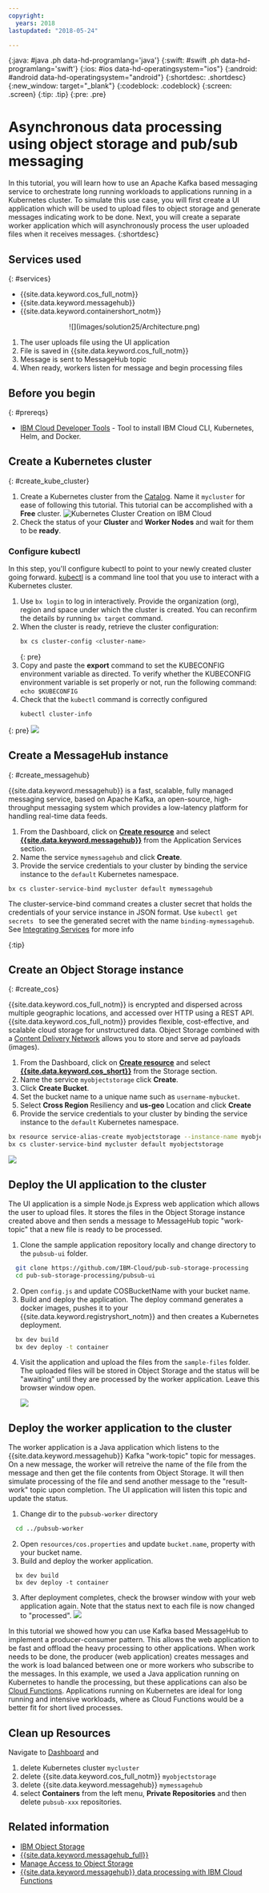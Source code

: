 ```yaml
---
copyright:
  years: 2018
lastupdated: "2018-05-24"

---
```


{:java: #java .ph data-hd-programlang='java'}
{:swift: #swift .ph data-hd-programlang='swift'}
{:ios: #ios data-hd-operatingsystem="ios"}
{:android: #android data-hd-operatingsystem="android"}
{:shortdesc: .shortdesc}
{:new_window: target="_blank"}
{:codeblock: .codeblock}
{:screen: .screen}
{:tip: .tip}
{:pre: .pre}

# Asynchronous data processing using object storage and pub/sub messaging
In this tutorial, you will learn how to use an Apache Kafka based messaging service to orchestrate long running workloads to applications running in a Kubernetes cluster. To simulate this use case, you will first create a UI application which will be used to upload files to object storage and generate messages indicating work to be done. Next, you will create a separate worker application which will asynchronously process the user uploaded files when it receives messages.
{:shortdesc}

## Services used
{: #services}

* {{site.data.keyword.cos_full_notm}}
* {{site.data.keyword.messagehub}}
* {{site.data.keyword.containershort_notm}}

<p style="text-align: center;">
![](images/solution25/Architecture.png)
</p>

1. The user uploads file using the UI application
2. File is saved in {{site.data.keyword.cos_full_notm}}
3. Message is sent to MessageHub topic
4. When ready, workers listen for message and begin processing files

## Before you begin
{: #prereqs}

* [IBM Cloud Developer Tools](https://console.bluemix.net/docs/cli/idt/setting_up_idt.html#add-cli) - Tool to install IBM Cloud CLI, Kubernetes, Helm, and Docker.


## Create a Kubernetes cluster
{: #create_kube_cluster}

1. Create a Kubernetes cluster from the [Catalog](https://console.bluemix.net/containers-kubernetes/launch). Name it `mycluster` for ease of following this tutorial. This tutorial can be accomplished with a **Free** cluster.
   ![Kubernetes Cluster Creation on IBM Cloud](images/solution25/KubernetesClusterCreation.png)
2. Check the status of your **Cluster** and **Worker Nodes** and wait for them to be **ready**.

### Configure kubectl

In this step, you'll configure kubectl to point to your newly created cluster going forward. [kubectl](https://kubernetes.io/docs/user-guide/kubectl-overview/) is a command line tool that you use to interact with a Kubernetes cluster.

1. Use `bx login` to log in interactively. Provide the organization (org), region and space under which the cluster is created. You can reconfirm the details by running `bx target` command.
2. When the cluster is ready, retrieve the cluster configuration:
   ```bash
   bx cs cluster-config <cluster-name>
   ```
   {: pre}
3. Copy and paste the **export** command to set the KUBECONFIG environment variable as directed. To verify whether the KUBECONFIG environment variable is set properly or not, run the following command:
  `echo $KUBECONFIG`
4. Check that the `kubectl` command is correctly configured
   ```bash
   kubectl cluster-info
   ```
  {: pre}
   ![](images/solution2/kubectl_cluster-info.png)



 ## Create a MessageHub instance
 {: #create_messagehub}

{{site.data.keyword.messagehub}} is a fast, scalable, fully managed messaging service, based on Apache Kafka, an open-source, high-throughput messaging system which provides a low-latency platform for handling real-time data feeds.

 1. From the Dashboard, click on [**Create resource**](https://console.bluemix.net/catalog/) and select [**{{site.data.keyword.messagehub}}**](https://console.bluemix.net/catalog/services/message-hub) from the Application Services section.
 2. Name the service `mymessagehub` and click **Create**.
 3. Provide the service credentials to your cluster by binding the service instance to the `default` Kubernetes namespace.
 ```
 bx cs cluster-service-bind mycluster default mymessagehub
 ```

The cluster-service-bind command creates a cluster secret that holds the credentials of your service instance in JSON format. Use `kubectl get secrets ` to see the generated secret with the name `binding-mymessagehub`. See [Integrating Services](https://console.bluemix.net/docs/containers/cs_integrations.html#integrations) for more info

{:tip}

## Create an Object Storage instance

{: #create_cos}

{{site.data.keyword.cos_full_notm}} is encrypted and dispersed across multiple geographic locations, and accessed over HTTP using a REST API. {{site.data.keyword.cos_full_notm}} provides flexible, cost-effective, and scalable cloud storage for unstructured data. Object Storage combined with a [Content Delivery Network](https://console.bluemix.net/catalog/infrastructure/cdn-powered-by-akamai) allows you to store and serve ad payloads (images).

1. From the Dashboard, click on [**Create resource**](https://console.bluemix.net/catalog/) and select [**{{site.data.keyword.cos_short}}**](https://console.bluemix.net/catalog/services/cloud-object-storage) from the Storage section.
2. Name the service `myobjectstorage` click **Create**.
3. Click **Create Bucket**.
4. Set the bucket name to a unique name such as `username-mybucket`.
5. Select **Cross Region** Resiliency and **us-geo** Location and click **Create**
6. Provide the service credentials to your cluster by binding the service instance to the `default` Kubernetes namespace.
 ```sh
 bx resource service-alias-create myobjectstorage --instance-name myobjectstorage
 bx cs cluster-service-bind mycluster default myobjectstorage
 ```
![](images/solution25/cos_bucket.png)

## Deploy the UI application to the cluster

The UI application is a simple Node.js Express web application which allows the user to upload files. It stores the files in the Object Storage instance created above and then sends a message to MessageHub topic "work-topic" that a new file is ready to be processed.

1. Clone the sample application repository locally and change directory to the `pubsub-ui` folder.
```sh
  git clone https://github.com/IBM-Cloud/pub-sub-storage-processing
  cd pub-sub-storage-processing/pubsub-ui
```
2. Open `config.js` and update COSBucketName with your bucket name.
3. Build and deploy the application. The deploy command generates a docker images, pushes it to your {{site.data.keyword.registryshort_notm}} and then creates a Kubernetes deployment.
```sh
  bx dev build
  bx dev deploy -t container
```
4. Visit the application and upload the files from the `sample-files` folder. The uploaded files will be stored in Object Storage and the status will be "awaiting" until they are processed by the worker application. Leave this browser window open.

   ![](images/solution25/files_uploaded.png)

## Deploy the worker application to the cluster

The worker application is a Java application which listens to the {{site.data.keyword.messagehub}} Kafka "work-topic" topic for messages. On a new message, the worker will retreive the name of the file from the message and then get the file contents from Object Storage. It will then simulate processing of the file and send another message to the "result-work" topic upon completion. The UI application will listen this topic and update the status.

1. Change dir to the `pubsub-worker` directory
```sh
  cd ../pubsub-worker
```
2. Open `resources/cos.properties` and update `bucket.name`,  property with your bucket name.
2. Build and deploy the worker application.
```
  bx dev build
  bx dev deploy -t container
```
3. After deployment completes, check the browser window with your web application again. Note that the status next to each file is now changed to "processed".
![](images/solution25/files_processed.png)

In this tutorial we showed how you can use Kafka based MessageHub to implement a producer-consumer pattern. This allows the web application to be fast and offload the heavy processing to other applications. When work needs to be done, the producer (web application) creates messages and the work is load balanced between one or more workers who subscribe to the messages. In this example, we used a Java application running on Kubernetes to handle the processing, but these applications can also be [Cloud Functions](https://console.bluemix.net/docs/openwhisk/openwhisk_use_cases.html#data-processing). Applications running on Kubernetes are ideal for long running and intensive workloads, where as Cloud Functions would be a better fit for short lived processes.

## Clean up Resources

Navigate to [Dashboard](https://console.bluemix.net/dashboard/) and
1. delete Kubernetes cluster `mycluster`
2. delete {{site.data.keyword.cos_full_notm}} `myobjectstorage`
3. delete {{site.data.keyword.messagehub}} `mymessagehub`
4. select **Containers** from the left menu, **Private Repositories** and then delete `pubsub-xxx` repositories.


## Related information

* [IBM Object Storage](https://ibm-public-cos.github.io/crs-docs/index.html)
* [{{site.data.keyword.messagehub_full}}](https://console.bluemix.net/docs/services/MessageHub/index.html#messagehub)
* [Manage Access to Object Storage](https://ibm-public-cos.github.io/crs-docs/manage-access)
* [{{site.data.keyword.messagehub}} data processing with IBM Cloud Functions](https://github.com/IBM/openwhisk-data-processing-message-hub)
